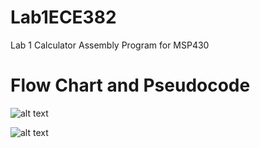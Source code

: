 Lab1ECE382
==========

Lab 1 Calculator Assembly Program for MSP430


Flow Chart and Pseudocode
==========
![alt text](http://i62.tinypic.com/oksvoy.jpg)

![alt text](http://i58.tinypic.com/izbvrc.jpg)

